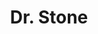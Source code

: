 ---
layout: lecteur.njk
tags : stone

title : Dr. Stone
episode : 024
saison : 1
iframe : https://dood.to/e/cww2f6r45q4x

cc :  VostFr
---